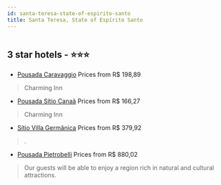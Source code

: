 ```yaml
---
id: santa-teresa-state-of-espirito-santo
title: Santa Teresa, State of Espírito Santo
---
```


<center><img src="https://static.hotelurbano.com/reservas/prod0/5/5629/58ab483beb11e_pousadacaravaggio.jpg" alt="" /></center>


##  3 star hotels - ⭐️⭐️⭐️

-    [Pousada Caravaggio](https://us.hurb.com/hotels/santa-teresa/pousadacaravaggio-5629?cmp=18055) Prices from R$ 198,89
   > Charming Inn
-    [Pousada Sítio Canaã](https://us.hurb.com/hotels/santa-teresa/pousadasitiocanaa-5611?cmp=18055) Prices from R$ 166,27
   > Charming Inn
-    [Sítio Villa Germânica](https://us.hurb.com/hotels/santa-teresa/sitio-villa-germanica-16978?cmp=18055) Prices from R$ 379,92
   > .
-    [Pousada Pietrobelli](https://us.hurb.com/hotels/santa-teresa/pousada-pietrobelli-9350?cmp=18055) Prices from R$ 880,02
   > Our guests will be able to enjoy a region rich in natural and cultural attractions.

